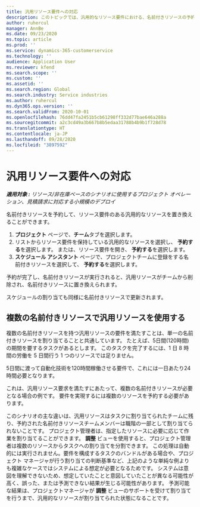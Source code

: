 ```yaml
---
title: 汎用リソース要件への対応
description: このトピックでは、汎用的なリソース要件における、名前付きリソースの予約について説明します。
author: ruhercul
manager: AnnBe
ms.date: 09/23/2020
ms.topic: article
ms.prod: ''
ms.service: dynamics-365-customerservice
ms.technology: ''
audience: Application User
ms.reviewer: kfend
ms.search.scope: ''
ms.custom: ''
ms.assetid: ''
ms.search.region: Global
ms.search.industry: Service industries
ms.author: ruhercul
ms.dyn365.ops.version: ''
ms.search.validFrom: 2020-10-01
ms.openlocfilehash: 76dd47fa2451b5cb61298ff332d77bae646a288a
ms.sourcegitcommit: a2c3cd49a3b667b8b5edaa31788b4b9b1f728d78
ms.translationtype: HT
ms.contentlocale: ja-JP
ms.lasthandoff: 09/28/2020
ms.locfileid: "3897592"
---
```

# <a name="generic-resource-requirement-fulfillment"></a>汎用リソース要件への対応

_**適用対象 :** リソース/非在庫ベースのシナリオに使用するプロジェクト オペレーション、見積請求に対応する小規模のデプロイ_

名前付きリソースを予約して、リソース要件のある汎用的なリソースを置き換えることができます。

1. **プロジェクト** ページで、**チーム**タブを選択します。
2. リストからリソース要件を保持している汎用的なリソースを選択し、 **予約する**を選択します。 または、リソース要件を開き、 **予約する**を選択します。
3. **スケジュール アシスタント** ページで、プロジェクトチームに登録をする名前付きリソースを選択して、 **予約する**を選択します。

予約が完了し、名前付きリソースが実行されると、汎用リソースがチームから削除され、名前付きリソースに置き換えられます。

スケジュールの割り当ても同様に名前付きリソースで更新されます。

## <a name="fulfill-a-generic-resource-with-multiple-named-resources"></a>複数の名前付きリソースで汎用リソースを使用する
複数の名前付きリソースを持つ汎用リソースの要件を満たすことは、単一の名前付きリソースを割り当てることと共通しています。 たとえば、5日間(120時間)の期間を要するタスクがあるとします。 このタスクを完了するには、1 日 8 時間の労働を 5 日間行う 1 つのリソースでは足りません。 

5日間に渡って自動化技術を120時間稼働させる要件で、これには一日あたり24時間必要となります。

これは、汎用リソース要求を満たすにあたって、複数の名前付きリソースが必要となる場合の例です。 要件を実現するには複数のリソースを予約する必要があります。

このシナリオの主な違いは、汎用リソースはタスクに割り当てられたチームに残り、予約された名前付きリソースチームメンバーは職階の一部として割り当てられないことです。 プロジェクト管理者は、指定したリソースに必要に応じて作業を割り当てることができます。 **調整** ビューを使用すると、プロジェクト管理者は複数のリソースからタスクへの割り当てを分割できます。 この処理は自動的には実行されません。要件を構成するタスクのバンドルがある場合や、プロジェクト マネージャが行う割り当ての判断基準など、上記のような単純な例よりも複雑なケースではシステムによる想定が必要となるためです。 システムは意図を理解できないため、想定していたことと意図していたことが異なる可能性が高く、誤った、または予測できない結果が生じる可能性があります。 予測可能な結果は、プロジェクトマネージャが **調整** ビューのサポートを受けて割り当てを行うまで、汎用的なリソースが割り当てられた状態になることです。


